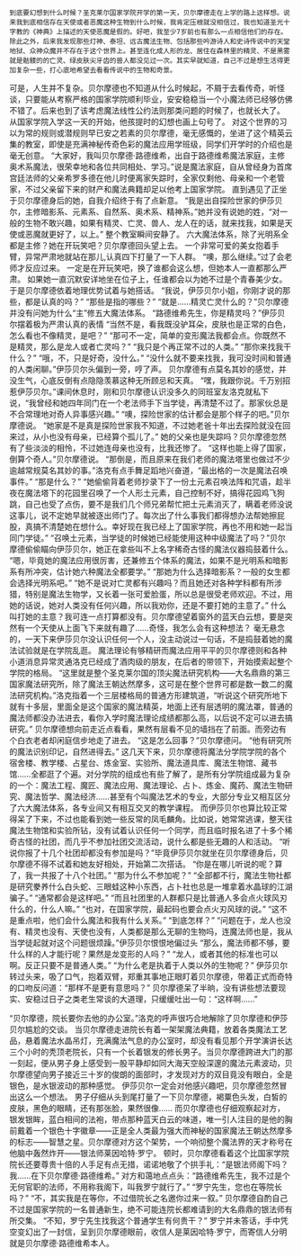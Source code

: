     到底要幻想到什么时候？圣克莱尔国家学院开学的第一天，贝尔摩德走在上学的路上这样想。说来我到底相信存在天使或者恶魔这种生物到什么时候，我肯定压根就没相信过，我也知道圣光十字教的《神典》上描述的天使恶魔是假的。好吧，我至少7岁前也有那么一点相信他们的存在。除此之外，后来我发现那些灯神、泰坦、远古魔法生物、包括那些吟游诗人和史诗传说中的天堂地狱、众神众魔并不存在于这个世界上。甚至连化成人形的龙、居住在森林里的精灵、不是黑雾就是骷髅的的亡灵、绿皮肤尖牙齿的兽人都没见过一次。其实早就知道，自己不过是想生活得更加复杂一些，打心底地希望去看看传说中的生物和奇景。
可是，人生并不复杂。贝尔摩德也不知道从什么时候起，不屑于去看传奇，听怪谈，只要能从考察严格的国家学院顺利毕业，安安稳稳当一个小魔法师已经够仿佛不错了。后来也到了该考虑魔法线性公约法则那类问题的时候了，也就长大了。
从国家学院入学这一天的开始，他孩提时的幻想也画上句号了。
对这个世界的习以为常的规则或潜规则早已安之若素的贝尔摩德，毫无感慨的，坐进了这个精英云集的教室，即使是充满神秘传奇色彩的魔法应用学班级，同学们开学时的介绍也是毫无创意。
“大家好，我叫贝尔摩德·路德维希，出自于路德维希魔法家庭，主修奥术系魔法，很荣幸地和各位共同相处、学习。”说是魔法家庭，自从曾经身为首席宫廷法师的父亲希罗多德在他儿时便离家失踪时，全家仅剩他、母亲和一个老管家，不过父亲留下来的财产和魔法典籍却足以他考上国家学院。
直到遇见了正坐于贝尔摩德身后的她，自我介绍终于有了点新意。
        “我是出自探险世家的伊莎贝尔，主修暗影系、元素系、自然系、奥术系、精神系。”她并没有说她的姓，“对一般的生物不敢兴趣，如果有精灵、亡灵、兽人、龙人在的话，就来找我，如果是天使或恶魔就更好了，以上。”
    整个教室瞬间安静了。
    六大魔法体系，除了光明系全都是主修？她在开玩笑吧？贝尔摩德回头望上去。
    一个非常可爱的美女抱着手臂，异常严肃地就站在那儿,认真四下打量了一下人群。
        “噢，那么继续。”过了会老师才反应过来。
    一定是在开玩笑吧，换了谁都会这么想，但她本人一直都那么严肃。
    如果她一直沉默安详地坐在位子上，任谁都会以为她不过是个青春美少女。于是贝尔摩德依着地理优势试着与她搭话。
“我说，伊莎贝尔小姐，你刚才说的那些，都是认真的吗？”
“那些是指的哪些？”
“就是……精灵亡灵什么的？”贝尔摩德并没有问她为什么“主”修五大魔法体系。
“路德维希先生，你是精灵吗？”伊莎贝尔摆着极为严肃认真的表情
“当然不是，看我既没驴耳朵，皮肤也是正常的白色，怎么看也不像精灵，是吧？”
“那可不一定，简单的变形魔法我都会点。你既然不是精灵，那么是龙人或者亡灵吗？”
“我只是个再正常不过的人类。”
“那你来找我干什么？”
“哦，不，只是好奇，没什么。”
“没什么就不要来找我，我可没时间和普通的人类闲聊。”伊莎贝尔头偏到一旁，哼了声。
贝尔摩德有点莫名其妙的感觉，并没生气，心底反倒有点隐隐羡慕这种无所顾忌和天真。
“嘿，我跟你说。千万别招惹伊莎贝尔。”课间休息时，刚和贝尔摩德认识没多久的同班室友洛克就私下说，“我曾经和她四年同门在一个老法师手下当学徒，再清楚不过了。那家伙总是不合常理地对奇人异事感兴趣。”
“噢，探险世家的估计都会是那个样子的吧。”贝尔摩德说。
“她家是不是真是探险世家我不知道，不过她老爸十年出去探险就没在回来过，从小也没有母亲，已经算个孤儿了。”
她的父亲也是失踪吗？贝尔摩德忽然有了些淡淡的相怜，不过她连母亲也没有，比我还惨了。
“这样也能上得了国家，倒算个奇人。”贝尔摩德说。
“那倒是，而且原来在我们老师的魔法塔里也做过不少逾越常规莫名其妙的事。”洛克有点手舞足蹈地兴奋道，“最出格的一次是魔法召唤事件。”
“那是什么？”
“她偷偷背着老师抄录下了一份土元素召唤法阵和咒语，趁半夜在魔法塔下的花园里召唤了一个人形土元素，自己控制不好，搞得花园鸡飞狗跳，自己也受了点伤，要不是我们几个师兄弟帮忙把土元素消灭了，瞒着老师没说这事儿，说不定她早就被逐出师门了。每次出了什么事我们都得想办法帮她擦屁股，真搞不清楚她在想什么。幸好现在我已经上了国家学院，再也不用和她一起当同门学徒。”
“召唤土元素，当学徒的时候她已经能使用这种中级魔法了吗？”贝尔摩德偷偷瞄向伊莎贝尔，她正在拿些叫不上名字稀奇古怪的魔法仪器捣鼓着什么。
“嗯，毕竟她的魔法应用很厉害，还兼修五个体系的魔法，如果不是光明系和暗影系有所冲突，估计她六种魔法全都要学。”
“那她为什么选择暗影系？一般的女生都会选择光明系吧。”
“她不是说对亡灵都有兴趣吗？而且她还对各种学科都有所涉猎，特别是魔法生物学，又长着一张可爱脸蛋，所以总是很受老师欢迎。不过，用她的话说，她对人类没有任何兴趣，所以我劝你，还是不要打她的主意了。”
什么叫打她的主意？我可连一点打算都没有。贝尔摩德望着窗外的蓝天白云想，要是突然有一个天使从上面飞下来就有趣了……奇怪，我怎么会有这种想法？
毫无悬念的，一天下来伊莎贝尔没认识任何一个人，没主动说过一句话，不是捣鼓着她的魔法试验就是在学院乱逛。
魔法理论有够精研而魔法应用平平的贝尔摩德则和各种小道消息异常灵通洛克已经成了酒肉级的朋友，在后者的带领下，开始摸索起整个学院的格局。
“这里就是整个圣克莱尔国的顶尖魔法研究机构——大名鼎鼎的第三国家魔法研究所，除了魔法王朝达然摩多，这可是在整个世界可都是数一数二的魔法研究机构。”洛克指着一个三层楼格局的普通方形建筑道，“听说这个研究所地下就有十多层，里面全是这个国家的魔法精英，地面上还有层透明的魔法罩，普通的魔法师都没办法进去，看你入学时魔法理论成绩都那么高，以后说不定可以进去搞研究。”
贝尔摩德想向前走近点看看，果然有层看不见的墙挡在了前面。而旁边有个白衣老者却闲庭信步地走了进去。
“这是怎么回事？”贝尔摩德问。
“他有研究所的魔法识别印记，自然进得去。”
这几天下来，贝尔摩德将魔法分学院学院的各个宿舍楼、教学楼、占星台、炼金室、实验所、魔法道具库、魔法生物馆、藏书馆……全都逛了个遍。对分学院的组成也有些了解了，是所有分学院组成最为复杂的一个：魔法工程、魔匠、魔法应用、魔法理论、占卜、炼金、魔药、魔法生物研究、魔法哲学、魔法经济……甚至有个叫魔法艺术的专业，大部分专业又相互区分了六大魔法体系，各专业间又有相互交叉的教学课程。
而伊莎贝尔也算比较正常得呆了下来，不过也能看到她一些反常的凤毛麟角。比如说，她常常逃课，整天往魔法生物馆和实验所钻，没有试着认识任何一个同学，而且临时报名进了十多个稀奇古怪的社团，而几乎不参加社团交流活动，说什么都是些无趣的人和活动。
“听说你报了十几个社团却都没有参加是吗？”毕竟伊莎贝尔就坐在贝尔摩德身后，贝尔摩德不得不试着和她友好相处，开始第二次搭话。
“你是在哪儿听说的呢？算了，我一共报了十八个社团。”
“那为什么不参加呢？”
“全部都不行，魔法生物社都是研究豢养什么白头蛇、三眼蛙这种小东西，占卜社也总是一堆拿着水晶球的江湖骗子。”
“通常都会是这样吧。”
“而且社团里的人群都只是比普通人多会点火球风刃什么的，什么人嘛。”
“也对，在国家学院，最起码也要会点火刃风球的说。”
“这不是重点啦，他们会什么魔法和我有什么关系。”
“到底怎样？”
“问题在于，龙人也没有、精灵也没有、天使也没有，人类都是那么无聊的生物吗，连魔法师也是，我从当学徒起就对这个问题很烦躁。”伊莎贝尔恨恨地偏过头
“那么，魔法师都不够，要什么样的人才能行呢？果然是龙变形的人吗？”
“龙人，或者其他的标准也可以啊。反正只要不是普通人类。”
“为什么老是执着于人类以外的生物呢？”
伊莎贝尔转过头来，吸了口气，抱着双臂，郑重其事地正眼盯着贝尔摩德，带着正式而奇特的口吻反问道：“那样不是更有意思吗？”
贝尔摩德呆了半晌，没有讲些想法要现实、安稳过日子之类老生常谈的大道理，只缓缓吐出一句：“这样啊……”
 
“贝尔摩德，院长要你去他的办公室。”洛克的呼声很巧合地解除了贝尔摩德和伊莎贝尔尴尬的交谈。
当贝尔摩德走进院长有着一架架魔法典籍，放着各类魔法工艺品，悬着魔法水晶吊灯，充满魔法气息的办公室时，却没有看见那个开学演讲长达三个小时的秃顶老院长，只有一个长着银发的修长男子。当贝尔摩德跨进大门的那一刻起，便从男子身上感受到一股平静却如同大海天空般深邃的魔法元素波动，贝尔摩德望向男子接近三十岁的俊朗的面部时，才发现对方的双目竟没有眼白，全是银色，是水银波动的那种感觉。
伊莎贝尔一定会对他感兴趣吧，贝尔摩德忽然冒出这么一个想法。
男子仔细从头到尾打量了一下贝尔摩德，褐粟色头发，白皙的皮肤，黑色的眼睛，还有那张脸，果然很像……
而贝尔摩德也仔细观察起对方，银发银眸，蓝白相间的法袍，带点那种蓝天白云的味道，唯一引人注目的是他的胸前戴着一个银色十字徽章——正是全人类最为强大而神秘的国家魔法王朝达然摩多的标志——智慧之星。贝尔摩德对方这个架势，一个响彻整个魔法界的天才称号在他脑中轰然炸开——银法师莱因哈特·罗宁。
顿时，贝尔摩德看着这个比国家学院院长还要尊贵十倍的人手足有点无措，诺诺地敬了个拱手礼：“是银法师阁下吗？我……在下贝尔摩德·路德维希。”
对方和蔼地点点头：“路德维希先生，我不过是个无何官职的法师，不用称我阁下，叫我罗宁就行了。”
“罗宁先生，您也在等院长吗？”
“不，其实我是在等你，不过借院长之名邀你过来一叙。”
贝尔摩德自酌自己不过是国家学院的一名普通新生，绝不可能连院长都难请到的大名鼎鼎的银法师有所交集。
“不知，罗宁先生找我这个普通学生有何贵干？”
罗宁并未答话，手中凭空变幻出了一封信，呈到贝尔摩德眼前，收信人是莱因哈特·罗宁，而寄信人分明就是贝尔摩德·路德维希本人。

